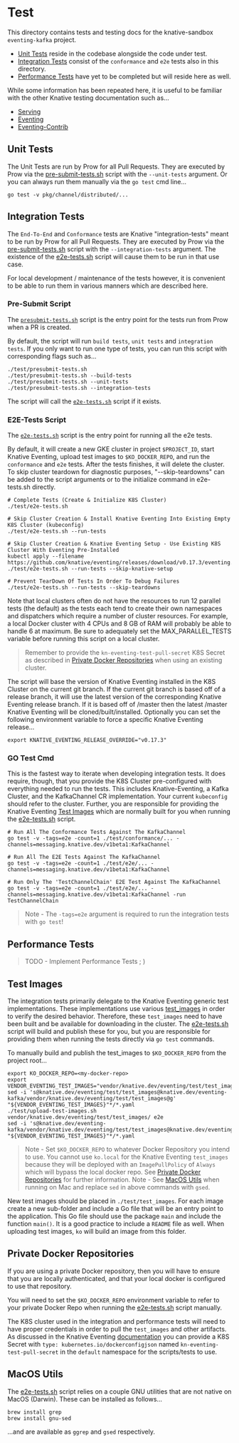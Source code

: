 # Test

This directory contains tests and testing docs for the knative-sandbox
`eventing-kafka` project.

- [Unit Tests](#unit-tests) reside in the codebase alongside the code under
  test.
- [Integration Tests](#integration-tests) consist of the `conformance` and `e2e`
  tests also in this directory.
- [Performance Tests](#performance-tests) have yet to be completed but will
  reside here as well.

While some information has been repeated here, it is useful to be familiar with
the other Knative testing documentation such as...

- [Serving](https://github.com/knative/serving/blob/master/test/README.md)
- [Eventing](https://github.com/knative/eventing/tree/master/test/README.md)
- [Eventing-Contrib](https://github.com/knative/eventing-contrib/blob/master/test/README.md)

## Unit Tests

The Unit Tests are run by Prow for all Pull Requests. They are executed by Prow
via the [pre-submit-tests.sh](./presubmit-tests.sh) script with the
`--unit-tests` argument. Or you can always run them manually via the `go test`
cmd line...

```
go test -v pkg/channel/distributed/...
```

## Integration Tests

The `End-To-End` and `Conformance` tests are Knative "integration-tests" meant
to be run by Prow for all Pull Requests. They are executed by Prow via the
[pre-submit-tests.sh](./presubmit-tests.sh) script with the
`--integration-tests` argument. The existence of the
[e2e-tests.sh](./e2e-tests.sh) script will cause them to be run in that use
case.

For local development / maintenance of the tests however, it is convenient to be
able to run them in various manners which are described here.

### Pre-Submit Script

The [`presubmit-tests.sh`](./presubmit-tests.sh) script is the entry point for
the tests run from Prow when a PR is created.

By default, the script will run `build tests`, `unit tests` and
`integration tests`. If you only want to run one type of tests, you can run this
script with corresponding flags such as...

```
./test/presubmit-tests.sh
./test/presubmit-tests.sh --build-tests
./test/presubmit-tests.sh --unit-tests
./test/presubmit-tests.sh --integration-tests
```

The script will call the [`e2e-tests.sh`](./e2e-tests.sh) script if it exists.

### E2E-Tests Script

The [`e2e-tests.sh`](./e2e-tests.sh) script is the entry point for running all
the e2e tests.

By default, it will create a new GKE cluster in project `$PROJECT_ID`, start
Knative Eventing, upload test images to `$KO_DOCKER_REPO`, and run the
`conformance` and `e2e` tests. After the tests finishes, it will delete the
cluster. To skip cluster teardown for diagnostic purposes, "--skip-teardowns"
can be added to the script arguments or to the initialize command in
e2e-tests.sh directly.

```
# Complete Tests (Create & Initialize K8S Cluster)
./test/e2e-tests.sh

# Skip Cluster Creation & Install Knative Eventing Into Existing Empty K8S Cluster (kubeconfig)
./test/e2e-tests.sh --run-tests

# Skip Cluster Creation & Knative Eventing Setup - Use Existing K8S Cluster With Eventing Pre-Installed
kubectl apply --filename https://github.com/knative/eventing/releases/download/v0.17.3/eventing.yaml
./test/e2e-tests.sh --run-tests --skip-knative-setup

# Prevent TearDown Of Tests In Order To Debug Failures
./test/e2e-tests.sh --run-tests --skip-teardowns
```

Note that local clusters often do not have the resources to run 12 parallel
tests (the default) as the tests each tend to create their own namespaces and
dispatchers which require a number of cluster resources. For example, a local
Docker cluster with 4 CPUs and 8 GB of RAM will probably be able to handle 6 at
maximum. Be sure to adequately set the MAX_PARALLEL_TESTS variable before
running this script on a local cluster.

> Remember to provide the `kn-eventing-test-pull-secret` K8S Secret as described
> in [Private Docker Repositories](#private-docker-repositories) when using an
> existing cluster.

The script will base the version of Knative Eventing installed in the K8S
Cluster on the current git branch. If the current git branch is based off of a
release branch, it will use the latest version of the corresponding Knative
Eventing release branch. If it is based off of /master then the latest /master
Knative Eventing will be cloned/built/installed. Optionally you can set the
following environment variable to force a specific Knative Eventing release...

```
export KNATIVE_EVENTING_RELEASE_OVERRIDE="v0.17.3"
```

### GO Test Cmd

This is the fastest way to iterate when developing integration tests. It does
require, though, that you provide the K8S Cluster pre-configured with everything
needed to run the tests. This includes Knative-Eventing, a Kafka Cluster, and
the KafkaChannel CR implementation. Your current `kubeconfig` should refer to
the cluster. Further, you are responsible for providing the Knative Eventing
[Test Images](#test-images) which are normally built for you when running the
[e2e-tests.sh](./e2e-tests.sh) script.

```
# Run All The Conformance Tests Against The KafkaChannel
go test -v -tags=e2e -count=1 ./test/conformance/... -channels=messaging.knative.dev/v1beta1:KafkaChannel

# Run All The E2E Tests Against The KafkaChannel
go test -v -tags=e2e -count=1 ./test/e2e/... -channels=messaging.knative.dev/v1beta1:KafkaChannel

# Run Only The 'TestChannelChain' E2E Test Against The KafkaChannel
go test -v -tags=e2e -count=1 ./test/e2e/... -channels=messaging.knative.dev/v1beta1:KafkaChannel -run TestChannelChain
```

> Note - The `-tags=e2e` argument is required to run the integration tests with
> `go test`!

## Performance Tests

> TODO - Implement Performance Tests ; )

## Test Images

The integration tests primarily delegate to the Knative Eventing generic test
implementations. These implementations use various
[test_images](../vendor/knative.dev/eventing/test/test_images) in order to
verify the desired behavior. Therefore, these `test_images` need to have been
built and be available for downloading in the cluster. The
[e2e-tests.sh](./e2e-tests.sh) script will build and publish these for you, but
you are responsible for providing them when running the tests directly via
`go test` commands.

To manually build and publish the test_images to `$KO_DOCKER_REPO` from the
project root...

```
export KO_DOCKER_REPO=<my-docker-repo>
export VENDOR_EVENTING_TEST_IMAGES="vendor/knative.dev/eventing/test/test_images/"
sed -i 's@knative.dev/eventing/test/test_images@knative.dev/eventing-kafka/vendor/knative.dev/eventing/test/test_images@g' "${VENDOR_EVENTING_TEST_IMAGES}"*/*.yaml
./test/upload-test-images.sh vendor/knative.dev/eventing/test/test_images/ e2e
sed -i 's@knative.dev/eventing-kafka/vendor/knative.dev/eventing/test/test_images@knative.dev/eventing/test/test_images@g' "${VENDOR_EVENTING_TEST_IMAGES}"*/*.yaml
```

> Note - Set `$KO_DOCKER_REPO` to whatever Docker Repository you intend to use.
> You cannot use `ko.local` for the Knative Eventing `test_images` because they
> will be deployed with an `ImagePullPolicy` of `Always` which will bypass the
> local docker repo. See
> [Private Docker Repositories](#private-docker-repositories) for further
> information. Note - See [MacOS Utils](#macos-utils) when running on Mac and
> replace `sed` in above commands with `gsed`.

New test images should be placed in `./test/test_images`. For each image create
a new sub-folder and include a Go file that will be an entry point to the
application. This Go file should use the package `main` and include the function
`main()`. It is a good practice to include a `README` file as well. When
uploading test images, `ko` will build an image from this folder.

## Private Docker Repositories

If you are using a private Docker repository, then you will have to ensure that
you are locally authenticated, and that your local docker is configured to use
that repository.

You will need to set the `$KO_DOCKER_REPO` environment variable to refer to your
private Docker Repo when running the [e2e-tests.sh](./e2e-tests.sh) script
manually.

The K8S cluster used in the integration and performance tests will need to have
proper credentials in order to pull the `test_images` and other artifacts. As
discussed in the Knative Eventing
[documentation](https://github.com/knative/eventing/tree/master/test#running-end-to-end-tests)
you can provide a K8S Secret with `type: kubernetes.io/dockerconfigjson` named
`kn-eventing-test-pull-secret` in the `default` namespace for the scripts/tests
to use.

## MacOS Utils

The [e2e-tests.sh](./e2e-tests.sh) script relies on a couple GNU utilities that
are not native on MacOS (Darwin). These can be installed as follows...

```
brew install grep
brew install gnu-sed
```

...and are available as `ggrep` and `gsed` respectively.
